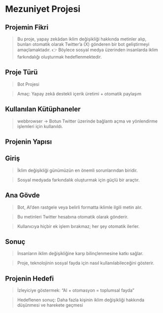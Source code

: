 # Mezuniyet Projesi

## Projemin Fikri

>Bu proje, yapay zekâdan iklim değişikliği hakkında metinler alıp, bunları otomatik olarak Twitter’a (X) gönderen bir bot geliştirmeyi amaçlamaktadır.
>👉 Böylece sosyal medya üzerinden insanlarda iklim farkındalığı oluşturmak hedeflenmektedir.

## Proje Türü

>Bot Projesi

>Amaç: Yapay zekâ destekli içerik üretimi + otomatik paylaşım

## Kullanılan Kütüphaneler

>webbrowser → Botun Twitter üzerinde bağlantı açma ve yönlendirme işlemleri için kullanıldı.

## Projenin Yapısı

## Giriş

>İklim değişikliği günümüzün en önemli sorunlarından biridir.

>Sosyal medyada farkındalık oluşturmak için güçlü bir araçtır.

## Ana Gövde

>Bot, AI’den rastgele veya belirli formatta iklimle ilgili metin alır.

>Bu metinleri Twitter hesabına otomatik olarak gönderir.

>Kullanıcıya hiçbir ek işlem bırakmaz; her şey otomatik ilerler.

## Sonuç

>İnsanların iklim değişikliğine karşı bilinçlenmesine katkı sağlar.

>Proje, teknolojinin sosyal fayda için nasıl kullanılabileceğini gösterir.

## Projenin Hedefi

>İzleyiciye göstermek: “AI + otomasyon = toplumsal fayda”

>Hedeflenen sonuç: Daha fazla kişinin iklim değişikliği hakkında düşünmesi ve harekete geçmesi

